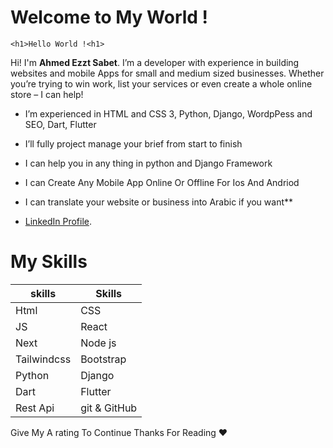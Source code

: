# Welcome to My World !

    <h1>Hello World !<h1>
Hi! I'm **Ahmed Ezzt Sabet**. I’m a developer with experience in building websites and mobile Apps for small and medium sized businesses. Whether you’re trying to win work, list your services or even create a whole online store – I can help!

- I’m experienced in HTML and CSS 3, Python, Django, WordpPess and SEO, Dart, Flutter

- I’ll fully project manage your brief from start to finish

- I can help you in any thing in python and Django Framework

- I can Create Any Mobile App Online Or Offline For Ios And Andriod

- I can translate your website or business into Arabic if you want**
- [LinkedIn Profile](https://www.linkedin.com/in/ahmed-ezzt-sabeet/).

# My Skills
|skills| Skills|
|--|--|
| Html | CSS |
| JS | React | 
| Next | Node js  |
| Tailwindcss |  Bootstrap | 
| Python | Django | 
| Dart | Flutter 
| Rest Api | git & GitHub  


Give My A rating To Continue Thanks For Reading **❤️**
